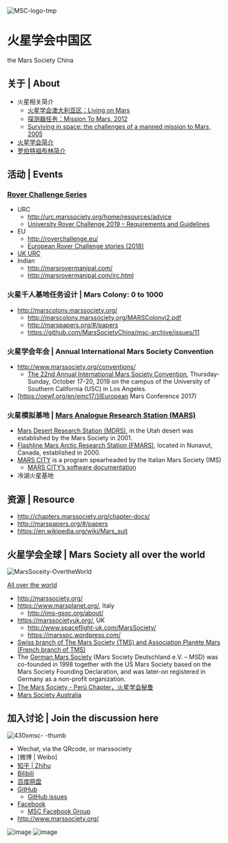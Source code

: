 ![MSC-logo-tmp](https://user-images.githubusercontent.com/1320252/54236130-d7648c00-454d-11e9-826e-55717490b4c1.jpg)

# 火星学会中国区

the Mars Society China

## 关于 | About

* 火星相关简介
  * [火星学会澳大利亚区：Living on Mars](https://marssociety.org.au/sites/default/files/library/Living_on_Mars.ppt)
  * [探测器任务：Mission To Mars, 2012](https://www.millermicro.com/MissionToMars.ppt)
  * [Surviving in space: the challenges of a manned mission to  Mars, 2005](http://personalpages.to.infn.it/~solano/WWW/spazio/)
* [火星学会简介](https://github.com/MarsSocietyChina/msc-archive/issues/9)
* [罗伯特祖布林简介](https://github.com/MarsSocietyChina/msc-archive/blob/master/%E7%BD%97%E4%BC%AF%E7%89%B9%C2%B7%E7%A5%96%E6%9F%8F%E6%9E%97%E5%8D%9A%E5%A3%AB-Dr.RobertZubrin-%E7%AE%80%E4%BB%8B.md)

## 活动 | Events

### [Rover Challenge Series](http://rcs.marssociety.org)

* URC
  * http://urc.marssociety.org/home/resources/advice
  * [University Rover Challenge 2019 – Requirements and Guidelines](https://7aec5dcb-a-3f6a8980-s-sites.googlegroups.com/a/marssociety.org/urc/files/University%20Rover%20Challenge%20Rules%202019.pdf?attachauth=ANoY7conR15HAcWNWiLdPu_LSrMiUbTGrhhHMCLkQo1PTx_7U1jWPRpIZfKzKwDMStd8IG6mqoOUlrQQDkqZKT-nXO8Ji4tADgLs3Eg96Ccbsp__A4US3MoQFuLKjyJWyRopoSAxSShFKvy95cvsOWklvMYu_QmofNghw0B9qb9vXrnIRfu_pfuQ66L2Z26THCsz234TuEV2JzLKJTPBXtSIhqRQ2cbSAEDYghCUjUKkSdFEJDBQkf-1efaZQS3uocW-1ETVbUIy&attredirects=0)
* EU
  * http://roverchallenge.eu/
  * [European Rover Challenge stories (2018)](https://www.youtube.com/watch?v=DwlhqijfDC4)
* [UK URC](https://marssoc.wordpress.com/ukurc/about-ukurc/)
* Indian
  * http://marsrovermanipal.com/
  * http://marsrovermanipal.com/irc.html

### 火星千人基地任务设计 | Mars Colony: 0 to 1000

* http://marscolony.marssociety.org/
  * http://marscolony.marssociety.org/MARSColonyi2.pdf
  * http://marspapers.org/#/papers
  * https://github.com/MarsSocietyChina/msc-archive/issues/11

### 火星学会年会 | Annual International Mars Society Convention

* http://www.marssociety.org/conventions/
  * [The 22nd Annual International Mars Society Convention](http://www.marssociety.org/conventions/2019/), Thursday-Sunday, October 17-20, 2019 on the campus of the University of Southern California (USC) in Los Angeles.
* [https://oewf.org/en/emc17/](European Mars Conference 2017)
  
### 火星模拟基地 | [Mars Analogue Research Station (MARS)](https://en.wikipedia.org/wiki/Mars_Analogue_Research_Station_Program)

* [Mars Desert Research Station (MDRS)](http://mdrs.marssociety.org/), in the Utah desert was established by the Mars Society in 2001.
* [Flashline Mars Arctic Research Station (FMARS)](http://fmars.marssociety.org/), located in Nunavut, Canada, established in 2000.
* [MARS CITY](https://www.mars-city.org/) is a program spearheaded by the Italian Mars Society (IMS)
  * [MARS CITY’s software documentation](https://marscity.readthedocs.io/en/latest/)
* 冷湖火星基地

## 资源 | Resource

* http://chapters.marssociety.org/chapter-docs/
* http://marspapers.org/#/papers
* https://en.wikipedia.org/wiki/Mars_suit

## 火星学会全球 | Mars Society all over the world

![MarsSoceity-OvertheWorld](https://user-images.githubusercontent.com/1320252/54242437-8a89b100-455f-11e9-9864-6ef6d85a968b.png)

[All over the world](http://chapters.marssociety.org/)
* http://marssociety.org/
* https://www.marsplanet.org/, Italy
  * http://ims-gsoc.org/about/
* https://marssocietyuk.org/, UK
  * http://www.spaceflight-uk.com/MarsSociety/
  * https://marssoc.wordpress.com/
* [Swiss branch of The Mars Society (TMS) and Association Planète Mars (French branch of TMS)](https://www.planete-mars-suisse.space/en/)
* The [German Mars Society](https://www.marssociety.de/en/) (Mars Society Deutschland e.V. – MSD) was co-founded in 1998 together with the US Mars Society based on the Mars Society Founding Declaration, and was later-on registered  in Germany as a non-profit organization.
* [The Mars Society - Perú Chapter，火星学会秘鲁](http://peru.marssociety.org/)
* [Mars Society Australia](https://marssociety.org.au/)

## 加入讨论 | Join the discussion here

![430xmsc- -thumb](https://user-images.githubusercontent.com/1320252/51162755-5cc31b80-18d2-11e9-9bbb-82049c3c2b00.jpg)

* Wechat, via the QRcode, or marssociety
* [微博 \| Weibo]
* [知乎 \| Zhihu](https://zhuanlan.zhihu.com/MarsSocietyChina)
* [Bilibili](https://space.bilibili.com/406828030)
* [百度网盘](https://pan.baidu.com/s/1YKmt_7J9P2PaWJC1fbFieQ)
* [GitHub](https://github.com/MarsSocietyChina/)
  * [GitHub issues](https://github.com/MarsSocietyChina/msc-archive/issues/)
* [Facebook](https://www.facebook.com/TheMarsSocietyInChina/)
  * [MSC Facebook Group](https://www.facebook.com/groups/1436006846654849/)
* http://www.marssociety.org/

![image](https://user-images.githubusercontent.com/1320252/51013779-4ef25b00-159f-11e9-8a84-129c039a5507.png)
![image](https://user-images.githubusercontent.com/1320252/51014364-36377480-15a2-11e9-9724-0ad7bb585856.png)
